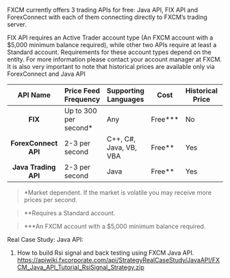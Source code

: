 FXCM currently offers 3 trading APIs for free:  Java API, FIX API and ForexConnect with each of them connecting directly to FXCM’s trading server.
 
FIX API requires an Active Trader account type (An FXCM account with a $5,000 minimum balance required), while other two APIs require at least a Standard account. Requirements for these account types depend on the entity. For more information please contact your account manager at FXCM.
It is also very important to note that historical prices are available only via ForexConnect and Java API

|API Name|Price Feed Frequency|Supporting Languages|Cost|Historical Price|Support CFD|Support MT4|
|:---:|---|---|---|---|---|---|
|**FIX**|Up to 300 per second*|Any|Free***|No|Yes|No|
|**ForexConnect API**|2-3 per second|C++, C#, Java, VB, VBA|Free**|Yes|Yes|Limited Yes|
|**Java Trading API**|2-3 per second|Java|Free**|Yes|Yes|Limited Yes|


>*Market dependent. If the market is volatile you may receive more prices per second.

>**Requires a Standard account.

>***An FXCM account with a $5,000 minimum balance required.

Real Case Study:
Java API:
1. How to build Rsi signal and back testing using FXCM Java API. 
https://apiwiki.fxcorporate.com/api/StrategyRealCaseStudy/JavaAPI/FXCM_Java_API_Tutorial_RsiSignal_Strategy.zip 
